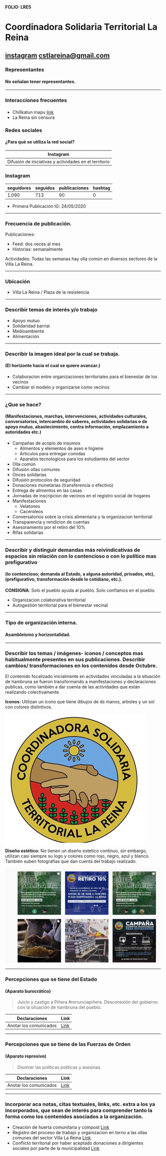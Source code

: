 #### FOLIO: LRE5
# Coordinadora Solidaria Territorial La Reina

[instagram](https://www.instagram.com/coordinadoraderesistencia/)
<cstlareina@gmail.com>
---

### Representantes
#### No señalan tener representantes.

---
### Interacciones frecuentes
#### 
* Chillkatun mapu [link](https://www.instagram.com/chilkatun_mapu/)
* La Reina sin censura


### Redes sociales
#### ¿Para qué se utiliza la red social?
| Instagram | 
|---|
|Difusión de iniciativas y actividades en el territorio|

### **Instagram**
| seguidores | seguidos | publicaciones | hashtag 
|---|---|---|---|
|1.090|713|90| 0

* Primera Publicación IG: 24/05/2020

---
### Frecuencia de publicación.

Publicaciones: 
* Feed: dos veces al mes
* Historias: semanalmente

Actividades: Todas las semanas hay olla común en diversos sectores de la Villa La Reina.

---
### Ubicación
* Villa La Reina / Plaza de la resistencia

---
### Describir temas de interés y/o trabajo
* Apoyo mutuo
* Solidaridad barrial
* Medioambiente
* Alimentación

---
### Describir la imagen ideal por la cual se trabaja.
#### (El horizonte hacia el cual se quiere avanzar.)
* Colaboracion entre organizaciones territoriales para el bienestar de los vecinos
* Cambiar el modelo y organizarse como vecinos

---
### ¿Que se hace?
#### (Manifestaciones, marchas, intervenciones, actividades culturales, conversatorios, intercambio de saberes, actividades solidarias o de apoyo mutuo, abastecimiento, contra información, emplazamiento a autoridades etc.)
* Campañas de acopio de insumos
    * Alimentos y elementos de aseo e higiene
    * Articulos para entregar comidas
    * Aparatos tecnologicos para los estudiantes del sector
* Olla común
* Difusión ollas comunes
* Onces solidarias
* Difusión protocolos de seguridad
* Donaciones monetarias (transferencia o efectivo)
* Entrega de alimentos en las casas
* Jornadas de inscripcion de vecinos en el registro social de hogares
* Manifestaciones
    * Velatones
    * Caceroleos
* Conversatorios sobre la crisis alimentaria y la organizacion territorial
* Transparencia y rendicion de cuentas
* Asesoramiento por el retiro del 10%
* Rifas solidarias

---
### Describir y distinguir demandas más reivindicativas de espacios sin relación con lo contencioso o con lo político mas prefigurativo
#### (lo contencioso; demanda al Estado, a alguna autoridad, privados, etc), (prefigurativo, transformación desde lo cotidiano, etc.).
**CONSIGNA**: Solo el pueblo ayuda al pueblo. Solo confiamos en el pueblo.
* Organizacion colaborativa territorial
* Autogestión territorial para el bienestar vecinal

---
### Tipo de organización interna.
#### Asambleismo y horizontalidad.
---
### Describir los temas / imágenes- iconos / conceptos mas habitualmente presentes en sus publicaciones. Describir cambios/ transformaciones en los contenidos desde Octubre.
El contenido focalizado inicialmente en actividades vinculadas a la situación de hambruna se fueron transformando a manifestaciones y declaraciones publicas, como también a dar cuenta de las actividades que están realizando colectivamente.

**Iconos:**
Utilizan un icono que tiene dibujos de ds manos, arboles y un sol con colores distintivos.

![Imagen](Imagen1LRE5.png)


**Diseño estético:**
No tienen un diseño estetico continuo, sin embargo, utilizan casi siempre su logo y colores como rojo, negro, azul y blanco. También suben fotografias que dan cuenta del trabajo realizado. 

![Imagen](Imagen2LRE5.png)

---
### Percepciones que se tiene del Estado
#### (Aparato burocrático)
> Juicio y castigo a Piñera #renunciapiñera. Desconexión del gobierno con la situación de hambruna del pueblo. 

| Declaraciones | Link | 
|---|---|
|Anotar los comunicados | [Link]() |

---
### Percepciones que se tiene de las Fuerzas de Orden
#### (Aparato represivo)
> Disolver las politicas politicas y asesinas. 

| Declaraciones | Link | 
|---|---|
|Anotar los comunicados | [Link]() |


---
### Incorporar aca notas, citas textuales, links, etc. extra a los ya incorporados, que sean de interés para comprender tanto la forma como los contenidos asociados a la organización.
* Creación de huerta comunitaria y compost [Link](https://www.instagram.com/p/CCCM6dfJ2al/)
* Registro del proceso de trabajo y organizacion en torno a las ollas comunes del sector Villa La Reina [Link](https://www.instagram.com/p/CCkBzq7pyBO/)
* Conflicto territorial por haber aceptado donaciones a dirigientes sociales por parte de la municipalidad [Link](https://www.instagram.com/p/CCqbJkzpSZD/)